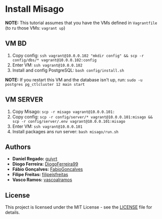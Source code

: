 # Install Misago

**NOTE:** This tutorial assumes that you have the VMs defined in `Vagrantfile` (to ru those VMs: `vagrant up`)

## VM BD
1. Copy config: `ssh vagrant@10.0.0.102 "mkdir config" && scp -r config/dbs/* vagrant@10.0.0.102:config`
2. Enter VM: `ssh vagrant@10.0.0.102`
3. Install and config PostgreSQL: `bash config/install.sh`

**NOTE:** If you restart this VM and the database isn't up, run: `sudo -u postgres pg_ctlcluster 12 main start`

## VM SERVER
1. Copy Misago: `scp -r misago vagrant@10.0.0.101:`
2. Copy config: `scp -r config/server/* vagrant@10.0.0.101:misago && scp -r config/server/.env vagrant@10.0.0.101:misago`
3. Enter VM: `ssh vagrant@10.0.0.101`
4. Install packages ans run server: `bash misago/run.sh`

## Authors
* **Daniel Regado:** [guiyrt](https://github.com/guiyrt)
* **Diogo Ferreira:** [DiogoFerreira99](https://github.com/DiogoFerreira99)
* **Fábio Gonçalves:** [FabioGoncalves](https://github.com/FabioGoncalves)
* **Filipe Freitas:** [filipejsfreitas](https://github.com/filipejsfreitas)
* **Vasco Ramos:** [vascoalramos](https://vascoalramos.me)

## License
This project is licensed under the MIT License - see the [LICENSE](LICENSE) file for details.
